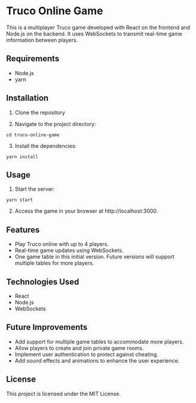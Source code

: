 # Truco Online Game

This is a multiplayer Truco game developed with React on the frontend and Node.js on the backend. It uses WebSockets to transmit real-time game information between players.

## Requirements

- Node.js
- yarn

## Installation

1. Clone the repository

2. Navigate to the project directory:

```
cd truco-online-game
```

3. Install the dependencies:

```
yarn install
```

## Usage

1. Start the server:

```
yarn start
```

2. Access the game in your browser at http://localhost:3000.

## Features

- Play Truco online with up to 4 players.
- Real-time game updates using WebSockets.
- One game table in this initial version. Future versions will support multiple tables for more players.

## Technologies Used

- React
- Node.js
- WebSockets

## Future Improvements

- Add support for multiple game tables to accommodate more players.
- Allow players to create and join private game rooms.
- Implement user authentication to protect against cheating.
- Add sound effects and animations to enhance the user experience.

## License

This project is licensed under the MIT License.
